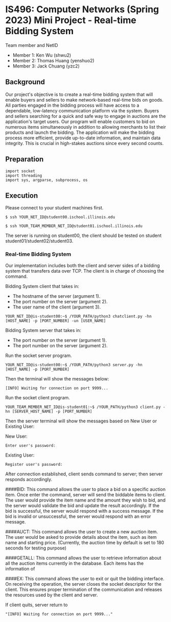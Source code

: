 # IS496: Computer Networks (Spring 2023) Mini Project - Real-time Bidding System


Team member and NetID

- Member 1: Ken Wu (shwu2) 
- Member 2: Thomas Huang (yenshuo2) 
- Member 3: Jack Chuang (yzc2)


## Background

Our project's objective is to create a real-time bidding system that will enable buyers and sellers to make network-based real-time bids on goods. All parties engaged in the bidding process will have access to a dependable, low-latency communication platform via the system. Buyers and sellers searching for a quick and safe way to engage in auctions are the application's target users. Our program will enable customers to bid on numerous items simultaneously in addition to allowing merchants to list their products and launch the bidding. The application will make the bidding process more efficient, provide up-to-date information, and maintain data integrity. This is crucial in high-stakes auctions since every second counts.

## Preparation

```shell
import socket
import threading
import sys, argparse, subprocess, os
```

## Execution

Please connect to your student machines first.

```shell
$ ssh YOUR_NET_ID@student00.ischool.illinois.edu

$ ssh YOUR_TEAM_MEMBER_NET_ID@student01.ischool.illinois.edu
```

The server is running on student00, the client should be tested on student student01/student02/student03.



### Real-time Bidding System

Our implementation includes both the client and server sides of a bidding system that transfers data over TCP. The client is in charge of choosing the command.  

Bidding System client that takes in:

- The hostname of the server (argument 1).
- The port number on the server (argument 2).
- The user name of the client (argument 3).

```shell
YOUR_NET_ID@is-student00:~$ /YOUR_PATH/python3 chatclient.py -hn [HOST_NAME] -p [PORT_NUMBER] -un [USER_NAME]
```

Bidding System server that takes in:

- The port number on the server (argument 1).
- The port number on the server (argument 2).

Run the socket server program.

```shell
YOUR_NET_ID@is-student00:~$ /YOUR_PATH/python3 server.py -hn [HOST_NAME] -p [PORT_NUMBER]
```

Then the terminal will show the messages below:

```
[INFO] Waiting for connection on port 9999...

```

Run the socket client program.

```shell
YOUR_TEAM_MEMBER_NET_ID@is-student01:~$ /YOUR_PATH/python3 client.py -hn [SERVER_HOST_NAME] -p [PORT_NUMBER]
```

Then the server terminal will show the messages based on New User or Existing User:

New User:

```shell
Enter user's password:
```

Existing User:

```shell
Register user's password: 
```

After connection established, client sends command to server; then server responds accordingly.


####BID: 
This command allows the user to place a bid on a specific auction item. Once enter the command, server will send the biddable items to client. The user would provide the item name and the amount they wish to bid, and the server would validate the bid and update the result accordingly. If the bid is successful, the server would respond with a success message. If the bid is invalid or unsuccessful, the server would respond with an error message.

####AUCT: 
This command allows the user to create a new auction item. The user would be asked to provide details about the item, such as item name and starting price. (Currently, the auction time by default is set to 180 seconds for testing purpose)


####GETALL: 
This command allows the user to retrieve information about all the auction items currently in the database. Each items has the information of 

####EX: 
This command allows the user to exit or quit the bidding interface. On receiving the operation, the server closes the socket descriptor for the client. This ensures proper termination of the communication and releases the resources used by the client and server.


If client quits, server return to 

```
"[INFO] Waiting for connection on port 9999..."
```
